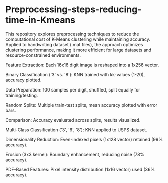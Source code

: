 # Preprocessing-steps-reducing-time-in-Kmeans
This repository explores preprocessing techniques to reduce the computational cost of K-Means clustering while maintaining accuracy. Applied to handwriting dataset (.mat files), the approach optimizes clustering performance, making it more efficient for large datasets and resource-constrained environments.

Feature Extraction: Each 16x16 digit image is reshaped into a 1x256 vector.

Binary Classification ('3' vs. '8'): KNN trained with kk-values (1-20), accuracy plotted.

Data Preparation: 100 samples per digit, shuffled, split equally for training/testing.

Random Splits: Multiple train-test splits, mean accuracy plotted with error bars.

Comparison: Accuracy evaluated across splits, results visualized.

Multi-Class Classification ('3', '6', '8'): KNN applied to USPS dataset.

Dimensionality Reduction: Even-indexed pixels (1x128 vector) retained (99% accuracy).

Erosion (3x3 kernel): Boundary enhancement, reducing noise (78% accuracy).

PDF-Based Features: Pixel intensity distribution (1x16 vector) used (36% accuracy).
